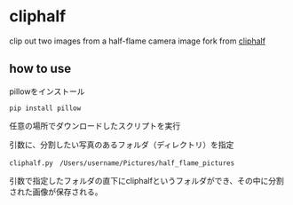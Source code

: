 # cliphalf
clip out two images from a half-flame camera image
fork from [cliphalf](https://github.com/mellan22/cliphalf/tree/master)


## how to use
pillowをインストール
```
pip install pillow
```
任意の場所でダウンロードしたスクリプトを実行

引数に、分割したい写真のあるフォルダ（ディレクトリ）を指定
```
cliphalf.py　/Users/username/Pictures/half_flame_pictures
```
引数で指定したフォルダの直下にcliphalfというフォルダができ、その中に分割された画像が保存される。

